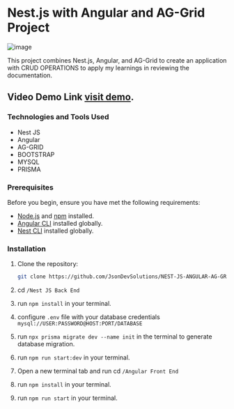 # Nest.js with Angular and AG-Grid Project

![image](https://github.com/JsonDevSolutions/NEST-JS-ANGULAR-AG-GRID/assets/61196026/80ca9bc2-5391-47d3-9443-9e0dc3e5b217)


This project combines Nest.js, Angular, and AG-Grid to create an application with CRUD OPERATIONS to apply my learnings in reviewing the documentation.
## Video Demo Link [visit demo](https://youtu.be/4xwJOX8mZwY).

### Technologies and Tools Used
 - Nest JS
 - Angular
 - AG-GRID
 - BOOTSTRAP
 - MYSQL
 - PRISMA


### Prerequisites

Before you begin, ensure you have met the following requirements:

- [Node.js](https://nodejs.org/) and [npm](https://www.npmjs.com/) installed.
- [Angular CLI](https://angular.io/cli) installed globally.
- [Nest CLI](https://nestjs.com/) installed globally.

### Installation

1. Clone the repository:

   ```bash
   git clone https://github.com/JsonDevSolutions/NEST-JS-ANGULAR-AG-GRID.git
2. cd `/Nest JS Back End`
3. run `npm install` in your terminal.
4. configure `.env` file with your database credentials `mysql://USER:PASSWORD@HOST:PORT/DATABASE`
5. run `npx prisma migrate dev --name init` in the terminal to generate database migration.
6. run `npm run start:dev` in your terminal.
7. Open a new terminal tab and run cd `/Angular Front End`
8. run `npm install` in your terminal.
9. run `npm run start` in your terminal.
